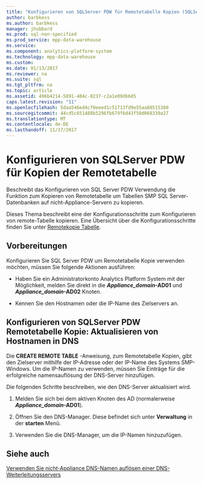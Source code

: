 ```yaml
---
title: "Konfigurieren von SQLServer PDW für Remotetabelle Kopien (SQLServer PDW)"
author: barbkess
ms.author: barbkess
manager: jhubbard
ms.prod: sql-non-specified
ms.prod_service: mpp-data-warehouse
ms.service: 
ms.component: analytics-platform-system
ms.technology: mpp-data-warehouse
ms.custom: 
ms.date: 01/13/2017
ms.reviewer: na
ms.suite: sql
ms.tgt_pltfrm: na
ms.topic: article
ms.assetid: 496b4214-5891-404c-8237-c2a1e09db6d5
caps.latest.revision: "11"
ms.openlocfilehash: 5daa546ed4cf0eeed1c51713fd9e55aa88515380
ms.sourcegitcommit: 44cd5c651488b5296fb679f6d43f50d068339a27
ms.translationtype: MT
ms.contentlocale: de-DE
ms.lasthandoff: 11/17/2017
---
```

# <a name="configure-sql-server-pdw-for-remote-table-copies"></a>Konfigurieren von SQLServer PDW für Kopien der Remotetabelle
Beschreibt das Konfigurieren von SQL Server PDW Verwendung die Funktion zum Kopieren von Remotetabelle um Tabellen SMP SQL Server-Datenbanken auf nicht-Appliance-Servern zu kopieren.  
  
Dieses Thema beschreibt eine der Konfigurationsschritte zum Konfigurieren von remote-Tabelle kopieren. Eine Übersicht über die Konfigurationsschritte finden Sie unter [Remotekopie Tabelle](remote-table-copy.md).  
  
## <a name="before-you-begin"></a>Vorbereitungen  
Konfigurieren Sie SQL Server PDW um Remotetabelle Kopie verwenden möchten, müssen Sie folgende Aktionen ausführen:  
  
-   Haben Sie ein Administratorkonto Analytics Platform System mit der Möglichkeit, melden Sie direkt in die  ***Appliance_domain*-AD01** und  ***Appliance_domain*-AD02** Knoten.  
  
-   Kennen Sie den Hostnamen oder die IP-Name des Zielservers an.  
  
## <a name="HowToPDW"></a>Konfigurieren von SQLServer PDW Remotetabelle Kopie: Aktualisieren von Hostnamen in DNS  
Die **CREATE REMOTE TABLE** -Anweisung, zum Remotetabelle Kopien, gibt den Zielserver mithilfe der IP-Adresse oder der IP-Name des Systems SMP-Windows. Um die IP-Namen zu verwenden, müssen Sie Einträge für die erfolgreiche namensauflösung der DNS-Server hinzufügen.  
  
Die folgenden Schritte beschreiben, wie den DNS-Server aktualisiert wird.  
  
1.  Melden Sie sich bei dem aktiven Knoten des AD (normalerweise  ***Appliance_domain*-AD01**).  
  
2.  Öffnen Sie den DNS-Manager. Diese befindet sich unter **Verwaltung** in der **starten** Menü.  
  
3.  Verwenden Sie die DNS-Manager, um die IP-Namen hinzuzufügen.  
  
## <a name="see-also"></a>Siehe auch  
<!-- MISSING LINKS 
[Common Metadata Query Examples &#40;SQL Server PDW&#41;](../sqlpdw/common-metadata-query-examples-sql-server-pdw.md)  
-->
[Verwenden Sie nicht-Appliance DNS-Namen auflösen einer DNS-Weiterleitungsservers](use-a-dns-forwarder-to-resolve-non-appliance-dns-names.md)  
<!-- MISSING LINKS 
[Security - Configure Domain Trusts &#40;SQL Server PDW&#41;](../sqlpdw/security-configure-domain-trusts-sql-server-pdw.md)  
-->
  
